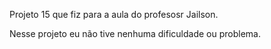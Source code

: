 Projeto 15 que fiz para a aula do profesosr Jailson.

Nesse projeto eu não tive nenhuma dificuldade ou problema.
